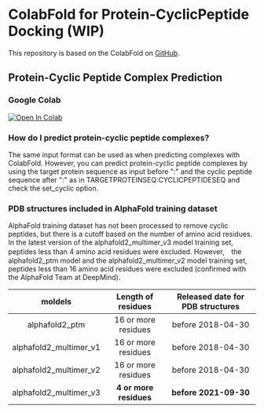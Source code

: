 # ColabFold for Protein-CyclicPeptide Docking (WIP)

This repository is based on the ColabFold on [GitHub](https://github.com/sokrypton/ColabFold/tree/main).

## Protein-Cyclic Peptide Complex Prediction

### Google Colab

<a href="https://colab.research.google.com/github/ohuelab/ColabFold-cycpep-dock/blob/colab/AlphaFold2-cycpep-dock.ipynb" target="_parent"><img src="https://colab.research.google.com/assets/colab-badge.svg" alt="Open In Colab"/></a>

### How do I predict protein-cyclic peptide complexes?

The same input format can be used as when predicting complexes with ColabFold. However, you can predict protein-cyclic peptide complexes by using the target protein sequence as input before ":" and the cyclic peptide sequence after ":" as in TARGETPROTEINSEQ:CYCLICPEPTIDESEQ and check the set_cyclic option.

### PDB structures included in AlphaFold training dataset

AlphaFold training dataset has not been processed to remove cyclic peptides, but there is a cutoff based on the number of amino acid residues. In the latest version of the alphafold2_multimer_v3 model training set, peptides less than 4 amino acid residues were excluded. However,　the alphafold2_ptm model and the alphafold2_multimer_v2 model training set, peptides less than 16 amino acid residues were excluded (confirmed with the AlphaFold Team at DeepMind). 

| moldels | Length of residues | Released date for PDB structures |
| :--------: | :--------: | :--------: |
| alphafold2_ptm | 16 or more residues| before 2018-04-30 |
| alphafold2_multimer_v1 | 16 or more residues | before 2018-04-30 |
| alphafold2_multimer_v2 | 16 or more residues | before 2018-04-30 |
| alphafold2_multimer_v3 | **4 or more residues** | **before 2021-09-30** |

